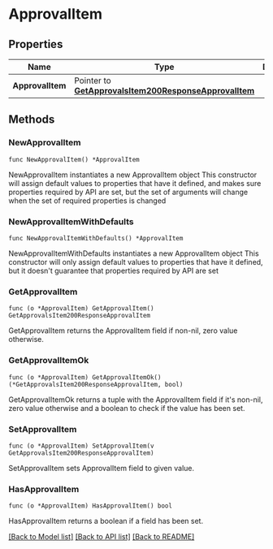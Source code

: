 # ApprovalItem

## Properties

Name | Type | Description | Notes
------------ | ------------- | ------------- | -------------
**ApprovalItem** | Pointer to [**GetApprovalsItem200ResponseApprovalItem**](GetApprovalsItem200ResponseApprovalItem.md) |  | [optional] 

## Methods

### NewApprovalItem

`func NewApprovalItem() *ApprovalItem`

NewApprovalItem instantiates a new ApprovalItem object
This constructor will assign default values to properties that have it defined,
and makes sure properties required by API are set, but the set of arguments
will change when the set of required properties is changed

### NewApprovalItemWithDefaults

`func NewApprovalItemWithDefaults() *ApprovalItem`

NewApprovalItemWithDefaults instantiates a new ApprovalItem object
This constructor will only assign default values to properties that have it defined,
but it doesn't guarantee that properties required by API are set

### GetApprovalItem

`func (o *ApprovalItem) GetApprovalItem() GetApprovalsItem200ResponseApprovalItem`

GetApprovalItem returns the ApprovalItem field if non-nil, zero value otherwise.

### GetApprovalItemOk

`func (o *ApprovalItem) GetApprovalItemOk() (*GetApprovalsItem200ResponseApprovalItem, bool)`

GetApprovalItemOk returns a tuple with the ApprovalItem field if it's non-nil, zero value otherwise
and a boolean to check if the value has been set.

### SetApprovalItem

`func (o *ApprovalItem) SetApprovalItem(v GetApprovalsItem200ResponseApprovalItem)`

SetApprovalItem sets ApprovalItem field to given value.

### HasApprovalItem

`func (o *ApprovalItem) HasApprovalItem() bool`

HasApprovalItem returns a boolean if a field has been set.


[[Back to Model list]](../README.md#documentation-for-models) [[Back to API list]](../README.md#documentation-for-api-endpoints) [[Back to README]](../README.md)


